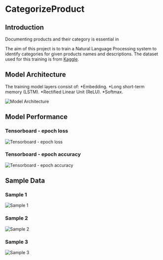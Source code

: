 # CategorizeProduct
## Introduction
Documenting products and their category is essential in

The aim of this project is to train a Natural Language Processing system to identify categories for given products names and descriptions. The dataset used for this training is from [Kaggle](https://www.kaggle.com/datasets/saurabhshahane/ecommerce-text-classification).

## Model Architecture
The training model layers consist of:
*Embedding.
*Long short-term memory (LSTM).
*Rectified Linear Unit (ReLU).
*Softmax.

![Model Architecture](https://github.com/AshrafZainalAbidin/CategorizeProduct/assets/154945805/b9aab83c-9819-4111-8e1c-0a09bdbfe196)

## Model Performance
### Tensorboard - epoch loss
![Tensorboard - epoch loss](https://github.com/AshrafZainalAbidin/CategorizeProduct/assets/154945805/0cebe60f-82ca-42ae-8314-1bd9879f0915)

### Tensorboard - epoch accuracy
![Tensorboard - epoch accuracy](https://github.com/AshrafZainalAbidin/CategorizeProduct/assets/154945805/e12ee973-48a1-4682-bbc4-a1eead924e09)

## Sample Data
### Sample 1
![Sample 1](https://github.com/AshrafZainalAbidin/CategorizeProduct/assets/154945805/b7d8d3a1-8c12-469b-8142-d4d7f0ab5308)
### Sample 2
![Sample 2](https://github.com/AshrafZainalAbidin/CategorizeProduct/assets/154945805/1a8440e7-c001-41bc-9b61-66383d31a404)
### Sample 3
![Sample 3](https://github.com/AshrafZainalAbidin/CategorizeProduct/assets/154945805/80998c48-e92a-47c2-bf1e-ec2f189631c1)

